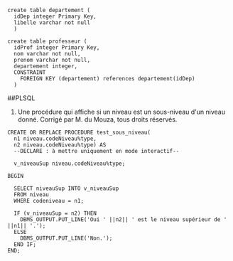 ```
create table departement (
  idDep integer Primary Key,
  libelle varchar not null
  )

create table professeur (
  idProf integer Primary Key,
  nom varchar not null,
  prenom varchar not null,
  departement integer,
  CONSTRAINT
    FOREIGN KEY (departement) references departement(idDep)
  )
  ```

##PLSQL

1. Une procédure qui affiche si un niveau est un sous-niveau d'un niveau donné.
Corrigé par M. du Mouza, tous droits réservés.

```
CREATE OR REPLACE PROCEDURE test_sous_niveau(
  n1 niveau.codeNiveau%type,
  n2 niveau.codeNiveau%type) AS
  --DECLARE : à mettre uniquement en mode interactif--

  v_niveauSup niveau.codeNiveau%type;

BEGIN

  SELECT niveauSup INTO v_niveauSup
  FROM niveau
  WHERE codeniveau = n1;

  IF (v_niveauSup = n2) THEN
    DBMS_OUTPUT.PUT_LINE('Oui ' ||n2|| ' est le niveau supérieur de ' ||n1|| '.');
  ELSE
    DBMS_OUTPUT.PUT_LINE('Non.');
  END IF;
END;
